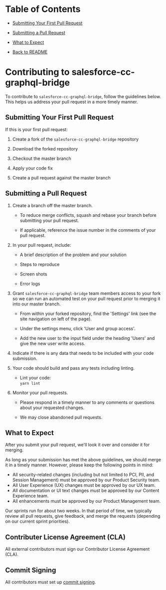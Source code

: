 # Table of Contents

- [Submitting Your First Pull Request ](#submitting-Your-First-Pull-Request)

- [Submitting a Pull Request ](#Submitting-a-Pull-Request)

- [What to Expect](#What-to-Expect)

- [Back to README](./README.md)

# Contributing to salesforce-cc-graphql-bridge

To contribute to `salesforce-cc-graphql-bridge`, follow the guidelines below. This helps us address your pull request in a more timely manner. 

## Submitting Your First Pull Request
If this is your first pull request:

  1. Create a fork of the `salesforce-cc-graphql-bridge` repository 

  2. Download the forked repository

  3. Checkout the master branch

  4. Apply your code fix

  5. Create a pull request against the master branch

## Submitting a Pull Request
  1. Create a branch off the master branch.

       * To reduce merge conflicts, squash and rebase your branch before submitting your pull request.
   
       * If applicable, reference the issue number in the comments of your pull request.
   
  2. In your pull request, include:

       * A brief description of the problem and your solution
       
       * Steps to reproduce
   
       * Screen shots
   
       * Error logs
   
  3. Grant `salesforce-cc-graphql-bridge` team members access to your fork so we can run an automated test on your pull request prior to merging it into our master branch.

       * From within your forked repository, find the 'Settings' link (see the site navigation on left of the page).
   
       * Under the settings menu, click 'User and group access'.
   
       * Add the new user to the input field under the heading 'Users' and give the new user write access.
   
  4. Indicate if there is any data that needs to be included with your code submission. 

  5. Your code should build and pass any tests including linting.

       * Lint your code:  
         `yarn lint` 	 

  6. Monitor your pull requests.
       
       * Please respond in a timely manner to any comments or questions about your requested changes.
       
       * We may close abandoned pull requests.

## What to Expect

After you submit your pull request, we'll look it over and consider it for merging.

As long as your submission has met the above guidelines, we should merge it in a timely manner. However, please keep the following points in mind:
* All security-related changes (including but not limited to PCI, PII, and Session Management) must be approved by our Product Security team.
* All User Experience (UX) changes must be approved by our UX team.
* All documentation or UI text changes must be approved by our Content Experience team.
* All enhancements must be approved by our Product Management team.

Our sprints run for about two weeks. In that period of time, we typically review all pull requests, give feedback, and merge the requests (depending on our current sprint priorities).

 
## Contributer License Agreement (CLA)

All external contributors must sign our Contributor License Agreement (CLA).  

## Commit Signing

All contributors must set up [commit signing](https://help.github.com/en/github/authenticating-to-github/signing-commits).
